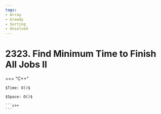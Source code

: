 ```yaml
---
tags:
- Array
- Greedy
- Sorting
- Unsolved
---
```



# 2323. Find Minimum Time to Finish All Jobs II

=== "C++"

    $Time: O()$

    $Space: O()$

    ```c++
    ```